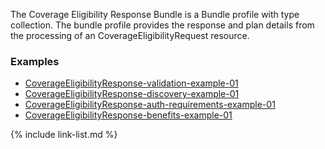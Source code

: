 The Coverage Eligibility Response Bundle is a Bundle profile with type collection. The bundle profile provides the response and plan details from the processing of an CoverageEligibilityRequest resource. 

### Examples

- [CoverageEligibilityResponse-validation-example-01](Bundle-CoverageEligibilityResponseBundle-validation-example-01.html)
- [CoverageEligibilityResponse-discovery-example-01](Bundle-CoverageEligibilityResponseBundle-discovery-example-01.html)
- [CoverageEligibilityResponse-auth-requirements-example-01](Bundle-CoverageEligibilityResponseBundle-auth-requirements-example-01.html)
- [CoverageEligibilityResponse-benefits-example-01](Bundle-CoverageEligibilityResponseBundle-benefits-example-01.html)


{% include link-list.md %}
